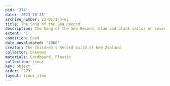 ```yaml
---
pid: '274'
date: '2023-10-25'
archive_number: 23-01/1-3-62
title: The Song of the Sea Record
description: The Song of the Sea Record, blue and black sailor on cover.
extent: '1'
condition: Good
date_unvalidated: '1960'
creator: The Children's Record Guild of New Zealand
collector: Unknown
materials: Cardboard, Plastic
collection: tinui
key: object
order: '273'
layout: tinui_item
---
```

